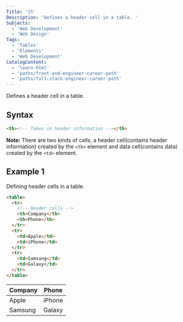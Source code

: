 ```yaml
---
Title: 'th'
Description: 'Defines a header cell in a table. '
Subjects:
  - 'Web Development'
  - 'Web Design'
Tags:
  - 'Tables'
  - 'Elements'
  - 'Web Development'
CatalogContent:
  - 'learn-html'
  - 'paths/front-end-engineer-career-path'
  - 'paths/full-stack-engineer-career-path'
---
```


Defines a header cell in a table.

## Syntax

```html
<th><!-- Takes in header information --></th>
```

**Note:** There are two kinds of cells, a header cell(contains header information) created by the `<th>` element and data cell(contains data) created by the `<td>` element.

## Example 1

Defining header cells in a table.

```html
<table>
  <tr>
    <!-- Header cells -->
    <th>Company</th>
    <th>Phone</th>
  </tr>
  <tr>
    <td>Apple</td>
    <td>iPhone</td>
  </tr>
  <tr>
    <td>Samsung</td>
    <td>Galaxy</td>
  </tr>
</table>
```

| Company | Phone  |
| ------- | ------ |
| Apple   | iPhone |
| Samsung | Galaxy |
